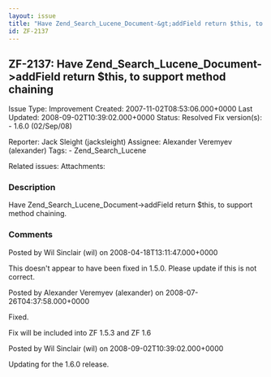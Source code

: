 ```yaml
---
layout: issue
title: "Have Zend_Search_Lucene_Document-&gt;addField return $this, to support method chaining"
id: ZF-2137
---
```


ZF-2137: Have Zend\_Search\_Lucene\_Document->addField return $this, to support method chaining
-----------------------------------------------------------------------------------------------

 Issue Type: Improvement Created: 2007-11-02T08:53:06.000+0000 Last Updated: 2008-09-02T10:39:02.000+0000 Status: Resolved Fix version(s): - 1.6.0 (02/Sep/08)
 
 Reporter:  Jack Sleight (jacksleight)  Assignee:  Alexander Veremyev (alexander)  Tags: - Zend\_Search\_Lucene
 
 Related issues: 
 Attachments: 
### Description

Have Zend\_Search\_Lucene\_Document->addField return $this, to support method chaining.

 

 

### Comments

Posted by Wil Sinclair (wil) on 2008-04-18T13:11:47.000+0000

This doesn't appear to have been fixed in 1.5.0. Please update if this is not correct.

 

 

Posted by Alexander Veremyev (alexander) on 2008-07-26T04:37:58.000+0000

Fixed.

Fix will be included into ZF 1.5.3 and ZF 1.6

 

 

Posted by Wil Sinclair (wil) on 2008-09-02T10:39:02.000+0000

Updating for the 1.6.0 release.

 

 